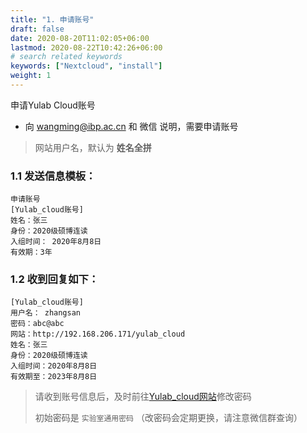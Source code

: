 ```yaml
---
title: "1. 申请账号"
draft: false
date: 2020-08-20T11:02:05+06:00
lastmod: 2020-08-22T10:42:26+06:00
# search related keywords
keywords: ["Nextcloud", "install"]
weight: 1
---
```



申请Yulab Cloud账号

+ 向 wangming@ibp.ac.cn 和 微信 说明，需要申请账号  


> 网站用户名，默认为 **姓名全拼**

### 1.1 发送信息模板：

```
申请账号
[Yulab_cloud账号]
姓名：张三
身份：2020级硕博连读
入组时间： 2020年8月8日
有效期：3年
```


### 1.2 收到回复如下：


```
[Yulab_cloud账号]
用户名： zhangsan
密码：abc@abc
网站：http://192.168.206.171/yulab_cloud
姓名：张三
身份：2020级硕博连读
入组时间：2020年8月8日
有效期至：2023年8月8日
```

> 请收到账号信息后，及时前往[Yulab_cloud网站](http://192.168.206.171/yulab_cloud)修改密码
>
> 初始密码是 `实验室通用密码` （改密码会定期更换，请注意微信群查询）




